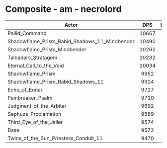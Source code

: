 # Composite - am - necrolord
| Actor | DPS | Increase |
|---|:---:|:---:|
|Pallid_Command|10667|11.44%|
|Shadowflame_Prism_Rabid_Shadows_11_Mindbender|10490|9.59%|
|Shadowflame_Prism_Mindbender|10262|7.21%|
|Talbadars_Stratagem|10232|6.90%|
|Eternal_Call_to_the_Void|10034|4.83%|
|Shadowflame_Prism|9952|3.97%|
|Shadowflame_Prism_Rabid_Shadows_11|9924|3.68%|
|Echo_of_Eonar|9727|1.62%|
|Painbreaker_Psalm|9710|1.44%|
|Judgment_of_the_Arbiter|9692|1.26%|
|Sephuzs_Proclamation|9589|0.17%|
|Third_Eye_of_the_Jailer|9574|0.03%|
|Base|9572|0.00%|
|Twins_of_the_Sun_Priestess_Conduit_11|9470|-1.07%|
